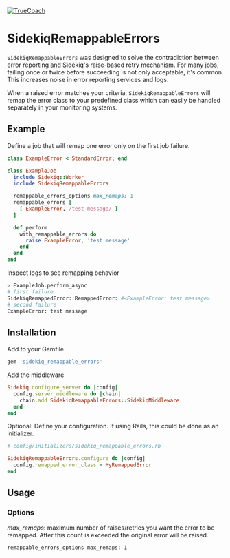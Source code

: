 [![TrueCoach](https://circleci.com/gh/truecoach/sidekiq_remappable_errors.svg?style=svg)](https://circleci.com/gh/truecoach/sidekiq_remappable_errors)

# SidekiqRemappableErrors

`SidekiqRemappableErrors` was designed to solve the contradiction between error reporting and Sidekiq's raise-based retry mechanism. For many jobs, failing once or twice before succeeding is not only acceptable, it's common. This increases noise in error reporting services and logs.

When a raised error matches your criteria, `SidekiqRemappableErrors` will remap the error class to your predefined class which can easily be handled separately in your monitoring systems.

## Example

Define a job that will remap one error only on the first job failure.

```ruby
class ExampleError < StandardError; end

class ExampleJob
  include Sidekiq::Worker
  include SidekiqRemappableErrors

  remappable_errors_options max_remaps: 1
  remappable_errors [
    [ ExampleError, /test message/ ]
  ]

  def perform
    with_remappable_errors do
      raise ExampleError, 'test message'
    end
  end
end
```

Inspect logs to see remapping behavior

```bash
> ExampleJob.perform_async
# first failure
SidekiqRemappedError::RemappedError: #<ExampleError: test message>
# second failure
ExampleError: test message
```

## Installation

Add to your Gemfile

```ruby
gem 'sidekiq_remappable_errors'
```

Add the middleware

```ruby
Sidekiq.configure_server do |config|
  config.server_middleware do |chain|
    chain.add SidekiqRemappableErrors::SidekiqMiddleware
  end
end
```

Optional: Define your configuration. If using Rails, this could be done as an initializer.

```ruby
# config/initializers/sidekiq_remappable_errors.rb

SidekiqRemappableErrors.configure do |config|
  config.remapped_error_class = MyRemappedError
end
```

## Usage

### Options

*max_remaps*: maximum number of raises/retries you want the error to be remapped. After this count is exceeded the original error will be raised.

```
remappable_errors_options max_remaps: 1
```
